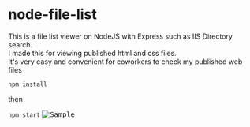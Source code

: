 # node-file-list
This is a file list viewer on NodeJS with Express such as IIS Directory search.  
I made this for viewing published html and css files.  
It's very easy and convenient for coworkers to check my published web files  



``` npm install ```

then

``` npm start ```
<kbd>![Sample](https://github.com/wetet2/node-file-list/blob/master/doc/pc_img.png)  </kbd>
  




